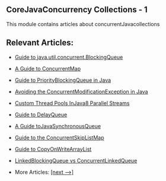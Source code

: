 ## CoreJavaConcurrency Collections - 1

This module contains articles about concurrentJavacollections

## Relevant Articles:

- [Guide to java.util.concurrent.BlockingQueue](docs/Java_BlockingQueue.md)
- [A Guide to ConcurrentMap](docs/Java_ConcurrentMap.md)
- [Guide to PriorityBlockingQueue in Java](docs/Java_PriorityBlockingQueue.md)
- [Avoiding the ConcurrentModificationException in Java](docs/Java_ConcurrentModificationException.md)
- [Custom Thread Pools InJava8 Parallel Streams](docs/Java_ParallelStream_CustomThreadPool.md)
- [Guide to DelayQueue](docs/Java_DelayQueue.md)
- [A Guide toJavaSynchronousQueue](docs/Java_SynchronousQueue.md)
- [Guide to the ConcurrentSkipListMap](docs/Java_ConcurrentSkipListMap.md)
- [Guide to CopyOnWriteArrayList](docs/Java_ConcurrentSkipListMap.md)
- [LinkedBlockingQueue vs ConcurrentLinkedQueue](docs/Java_LinkedBlockingQueue_ConcurrentLinkedQueue.md)

- More Articles: [[next -->]](../java-concurrency-collections-2/README.md)